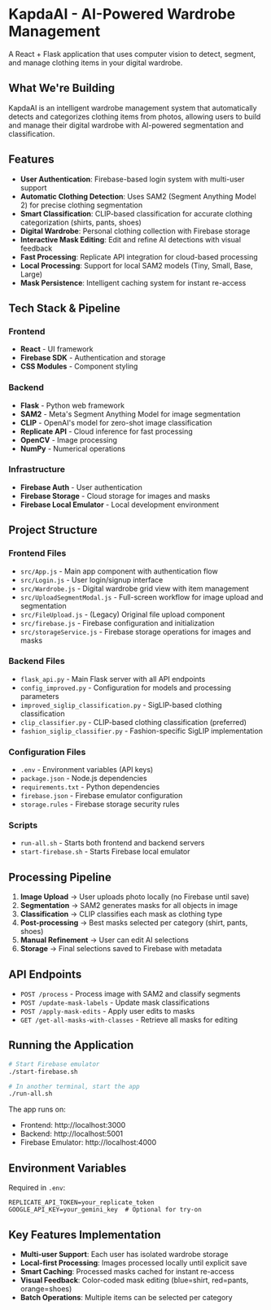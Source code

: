 # KapdaAI - AI-Powered Wardrobe Management

A React + Flask application that uses computer vision to detect, segment, and manage clothing items in your digital wardrobe.

## What We're Building

KapdaAI is an intelligent wardrobe management system that automatically detects and categorizes clothing items from photos, allowing users to build and manage their digital wardrobe with AI-powered segmentation and classification.

## Features

- **User Authentication**: Firebase-based login system with multi-user support
- **Automatic Clothing Detection**: Uses SAM2 (Segment Anything Model 2) for precise clothing segmentation
- **Smart Classification**: CLIP-based classification for accurate clothing categorization (shirts, pants, shoes)
- **Digital Wardrobe**: Personal clothing collection with Firebase storage
- **Interactive Mask Editing**: Edit and refine AI detections with visual feedback
- **Fast Processing**: Replicate API integration for cloud-based processing
- **Local Processing**: Support for local SAM2 models (Tiny, Small, Base, Large)
- **Mask Persistence**: Intelligent caching system for instant re-access

## Tech Stack & Pipeline

### Frontend
- **React** - UI framework
- **Firebase SDK** - Authentication and storage
- **CSS Modules** - Component styling

### Backend
- **Flask** - Python web framework
- **SAM2** - Meta's Segment Anything Model for image segmentation
- **CLIP** - OpenAI's model for zero-shot image classification
- **Replicate API** - Cloud inference for fast processing
- **OpenCV** - Image processing
- **NumPy** - Numerical operations

### Infrastructure
- **Firebase Auth** - User authentication
- **Firebase Storage** - Cloud storage for images and masks
- **Firebase Local Emulator** - Local development environment

## Project Structure

### Frontend Files
- `src/App.js` - Main app component with authentication flow
- `src/Login.js` - User login/signup interface
- `src/Wardrobe.js` - Digital wardrobe grid view with item management
- `src/UploadSegmentModal.js` - Full-screen workflow for image upload and segmentation
- `src/FileUpload.js` - (Legacy) Original file upload component
- `src/firebase.js` - Firebase configuration and initialization
- `src/storageService.js` - Firebase storage operations for images and masks

### Backend Files
- `flask_api.py` - Main Flask server with all API endpoints
- `config_improved.py` - Configuration for models and processing parameters
- `improved_siglip_classification.py` - SigLIP-based clothing classification
- `clip_classifier.py` - CLIP-based clothing classification (preferred)
- `fashion_siglip_classifier.py` - Fashion-specific SigLIP implementation

### Configuration Files
- `.env` - Environment variables (API keys)
- `package.json` - Node.js dependencies
- `requirements.txt` - Python dependencies
- `firebase.json` - Firebase emulator configuration
- `storage.rules` - Firebase storage security rules

### Scripts
- `run-all.sh` - Starts both frontend and backend servers
- `start-firebase.sh` - Starts Firebase local emulator

## Processing Pipeline

1. **Image Upload** → User uploads photo locally (no Firebase until save)
2. **Segmentation** → SAM2 generates masks for all objects in image
3. **Classification** → CLIP classifies each mask as clothing type
4. **Post-processing** → Best masks selected per category (shirt, pants, shoes)
5. **Manual Refinement** → User can edit AI selections
6. **Storage** → Final selections saved to Firebase with metadata

## API Endpoints

- `POST /process` - Process image with SAM2 and classify segments
- `POST /update-mask-labels` - Update mask classifications
- `POST /apply-mask-edits` - Apply user edits to masks
- `GET /get-all-masks-with-classes` - Retrieve all masks for editing

## Running the Application

```bash
# Start Firebase emulator
./start-firebase.sh

# In another terminal, start the app
./run-all.sh
```

The app runs on:
- Frontend: http://localhost:3000
- Backend: http://localhost:5001
- Firebase Emulator: http://localhost:4000

## Environment Variables

Required in `.env`:
```
REPLICATE_API_TOKEN=your_replicate_token
GOOGLE_API_KEY=your_gemini_key  # Optional for try-on
```

## Key Features Implementation

- **Multi-user Support**: Each user has isolated wardrobe storage
- **Local-first Processing**: Images processed locally until explicit save
- **Smart Caching**: Processed masks cached for instant re-access
- **Visual Feedback**: Color-coded mask editing (blue=shirt, red=pants, orange=shoes)
- **Batch Operations**: Multiple items can be selected per category
